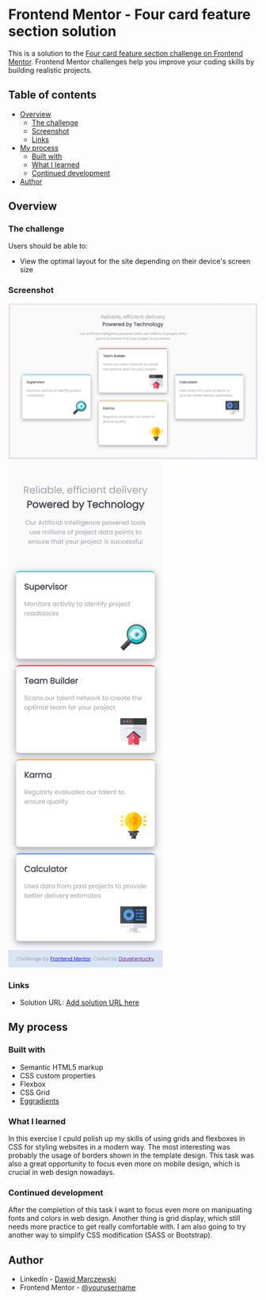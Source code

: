 # Frontend Mentor - Four card feature section solution

This is a solution to the [Four card feature section challenge on Frontend Mentor](https://www.frontendmentor.io/challenges/four-card-feature-section-weK1eFYK). Frontend Mentor challenges help you improve your coding skills by building realistic projects. 

## Table of contents

- [Overview](#overview)
  - [The challenge](#the-challenge)
  - [Screenshot](#screenshot)
  - [Links](#links)
- [My process](#my-process)
  - [Built with](#built-with)
  - [What I learned](#what-i-learned)
  - [Continued development](#continued-development)
- [Author](#author)

## Overview

### The challenge

Users should be able to:

- View the optimal layout for the site depending on their device's screen size

### Screenshot

![Desktop](./images/desktop.png)
![Desktop](./images/mobile.png)

### Links

- Solution URL: [Add solution URL here](https://davekentucky.github.io/Frontend-four-cards/index.html)

## My process

### Built with

- Semantic HTML5 markup
- CSS custom properties
- Flexbox
- CSS Grid
- [Eggradients](https://www.eggradients.com/)

### What I learned

In this exercise I cpuld polish up my skills of using grids and flexboxes in CSS for styling websites in a modern way. The most interesting was probably the usage of borders shown in the template design. This task was also a great opportunity to focus even more on mobile design, which is crucial in web design nowadays.

### Continued development

After the completion of this task I want to focus even more on manipuating fonts and colors in web design. Another thing is grid display, which still needs more practice to get really comfortable with. I am also going to try another way to simplify CSS modification (SASS or Bootstrap).

## Author

- LinkedIn - [Dawid Marczewski](https://www.linkedin.com/in/dawid-marczewski-73a75a1bb/)
- Frontend Mentor - [@yourusername](https://www.frontendmentor.io/profile/yourusername)
